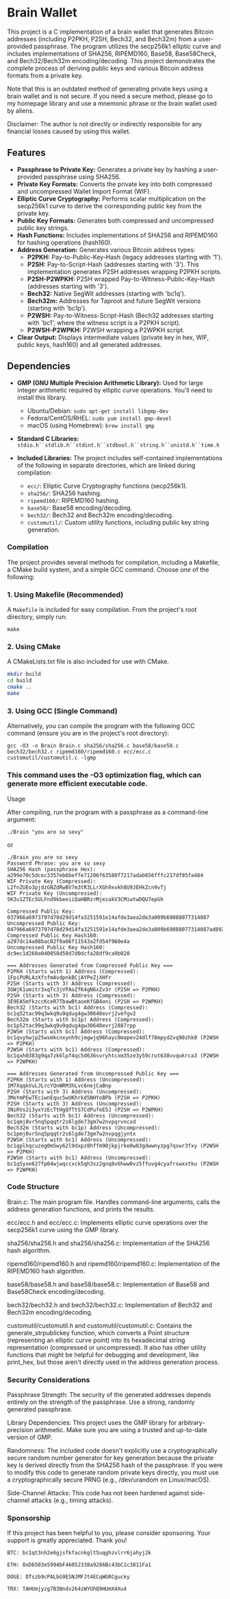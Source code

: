 # Brain Wallet

This project is a C implementation of a brain wallet that generates Bitcoin addresses (including P2PKH, P2SH, Bech32, and Bech32m) from a user-provided passphrase. The program utilizes the secp256k1 elliptic curve and includes implementations of SHA256, RIPEMD160, Base58, Base58Check, and Bech32/Bech32m encoding/decoding.  This project demonstrates the complete process of deriving public keys and various Bitcoin address formats from a private key.

Note that this is an outdated method of generating private keys using a brain wallet and is not secure. If you need a secure method, please go to my homepage library and use a mnemonic phrase or the brain wallet used by aliens.

Disclaimer: The author is not directly or indirectly responsible for any financial losses caused by using this wallet.
## Features

*   **Passphrase to Private Key:** Generates a private key by hashing a user-provided passphrase using SHA256.
*   **Private Key Formats:** Converts the private key into both compressed and uncompressed Wallet Import Format (WIF).
*   **Elliptic Curve Cryptography:** Performs scalar multiplication on the secp256k1 curve to derive the corresponding public key from the private key.
*   **Public Key Formats:** Generates both compressed and uncompressed public key strings.
*   **Hash Functions:** Includes implementations of SHA256 and RIPEMD160 for hashing operations (hash160).
*   **Address Generation:** Generates various Bitcoin address types:
    *   **P2PKH:** Pay-to-Public-Key-Hash (legacy addresses starting with '1').
    *   **P2SH:** Pay-to-Script-Hash (addresses starting with '3'). This implementation generates P2SH addresses wrapping P2PKH scripts.
    *   **P2SH-P2WPKH:** P2SH wrapped Pay-to-Witness-Public-Key-Hash (addresses starting with '3').
    *   **Bech32:** Native SegWit addresses (starting with 'bc1q').
    *   **Bech32m:** Addresses for Taproot and future SegWit versions (starting with 'bc1p').
    *   **P2WSH:** Pay-to-Witness-Script-Hash (Bech32 addresses starting with 'bc1', where the witness script is a P2PKH script).
    *   **P2WSH-P2WPKH:** P2WSH wrapping a P2WPKH script.
*   **Clear Output:** Displays intermediate values (private key in hex, WIF, public keys, hash160) and all generated addresses.

## Dependencies

*   **GMP (GNU Multiple Precision Arithmetic Library):** Used for large integer arithmetic required by elliptic curve operations.  You'll need to install this library.
    *   Ubuntu/Debian:  `sudo apt-get install libgmp-dev`
    *   Fedora/CentOS/RHEL:  `sudo yum install gmp-devel`
    *   macOS (using Homebrew): `brew install gmp`

*   **Standard C Libraries:**  `stdio.h``stdlib.h``stdint.h``stdbool.h``string.h``unistd.h``time.h`

*   **Included Libraries:** The project includes self-contained implementations of the following in separate directories, which are linked during compilation:
    *   `ecc/`: Elliptic Curve Cryptography functions (secp256k1).
    *   `sha256/`: SHA256 hashing.
    *   `ripemd160/`: RIPEMD160 hashing.
    *   `base58/`: Base58 encoding/decoding.
    *   `bech32/`: Bech32 and Bech32m encoding/decoding.
    *   `customutil/`: Custom utility functions, including public key string generation.

### Compilation

The project provides several methods for compilation, including a Makefile, a CMake build system, and a simple GCC command. Choose *one* of the following:

### 1. Using Makefile (Recommended)

A `Makefile` is included for easy compilation.  From the project's root directory, simply run:

```
make

```
### 2. Using CMake

A CMakeLists.txt file is also included for use with CMake.
```bash
mkdir build
cd build
cmake ..
make

```
### 3. Using GCC (Single Command)

Alternatively, you can compile the program with the following GCC command (ensure you are in the project's root directory):
```
gcc -O3 -o Brain Brain.c sha256/sha256.c base58/base58.c bech32/bech32.c ripemd160/ripemd160.c ecc/ecc.c customutil/customutil.c -lgmp
```


### This command uses the -O3 optimization flag, which can generate more efficient executable code.

Usage

After compiling, run the program with a passphrase as a command-line argument:
```
./Brain "you are so sexy"
```
or
```
./Brain you are so sexy
Password Phrase: you are so sexy
SHA256 Hash (passphrase Hex): a299e70c5dcec3357eb6beffe71206f63580f7217adab656fffc217df95fa484
WIF Private Key (Compressed): L2fnZUEo3pjdzGNZdRwBV7m3tR3LLrXGh9xvkh8U9JEHkZcn9vTj
WIF Private Key (Uncompressed): 5K3u1ZTEc5ULFnd9kbeeiiQaHBRzrMjezakV3CMiwtwDQU7epGh

Compressed Public Key: 037966a6973797d78d29d14fa3251591e14afde3aea2de3a009b69088077314087
Uncompressed Public Key: 047966a6973797d78d29d14fa3251591e14afde3aea2de3a009b69088077314087ad89223cc28f9b2d32b4fc4702c709db4cd362a927df399e094fdd726e2b5557
Compressed Public Key Hash160: a297dc14a08bac02f0a06f11543a2fd54f960e4a
Uncompressed Public Key Hash160: dc9ec1d260a040058d50d7d0dcfa28df9ca9b020

=== Addresses Generated from Compressed Public Key ===
P2PKH (Starts with 1) Address (Compressed): 1FpiPURLAzXfsfmAvdpnkBCjAYPeZjXHfr
P2SH (Starts with 3) Address (Compressed): 3GWjK1umitr3xqTc3jVPAoZfK4gN6xZv3r (P2SH => P2PKH)
P2SH (Starts with 3) Address (Compressed): 3E9EA5mfkzccKceR7TbawBtaoeKfGB4oni (P2SH => P2WPKH)
Bech32 (Starts with bc1) Address (Compressed): bc1q52tac99q3wkq9u9qdug4gw30648evrj2vefgv2
Bech32m (Starts with bc1p) Address (Compressed): bc1p52tac99q3wkq9u9qdug4gw30648evrj2887rpp
P2WSH (Starts with bc1) Address (Compressed): bc1qvyhwjp25wsmkcnxynh9cjmgwjq96hayc0mapev24dlf78mpyd2vq90zhk0 (P2WSH => P2PKH)
P2WSH (Starts with bc1) Address (Compressed): bc1qxh0383g9qa7zk6lpf4qc5d636svryhtcxm35ze3y59crut638vvqukrca3 (P2WSH => P2WPKH)

=== Addresses Generated from Uncompressed Public Key ===
P2PKH (Starts with 1) Address (Uncompressed): 1M7XqqkVuLJLrcYQnWRM3hLvc6nejCaBnp
P2SH (Starts with 3) Address (Uncompressed): 3MoYmPEwTEciwnEquc5wUKhrkd5NHYoBPb (P2SH => P2PKH)
P2SH (Starts with 3) Address (Uncompressed): 3NiRVs2i3yxYzEcTtHgQfTtS7CdPufeE5J (P2SH => P2WPKH)
Bech32 (Starts with bc1) Address (Uncompressed): bc1qmj0vr5nq5pqqtr2s6lgde73gm7w2nvpqrvncxd
Bech32m (Starts with bc1p) Address (Uncompressed): bc1pmj0vr5nq5pqqtr2s6lgde73gm7w2nvpqgjyntx
P2WSH (Starts with bc1) Address (Uncompressed): bc1qplhqcuzeg0m5wy62l9dxpz8hffm90jkpjrke0w83gdwwnyzpg7qswr3fxy (P2WSH => P2PKH)
P2WSH (Starts with bc1) Address (Uncompressed): bc1q5yxe627fp04wjwqccxck5qh3sz2gnq8v6hww0vz5ffuvg4cyafrswxxtku (P2WSH => P2WPKH)

```

### Code Structure

Brain.c: The main program file. Handles command-line arguments, calls the address generation functions, and prints the results.

ecc/ecc.h and ecc/ecc.c: Implements elliptic curve operations over the secp256k1 curve using the GMP library.

sha256/sha256.h and sha256/sha256.c: Implementation of the SHA256 hash algorithm.

ripemd160/ripemd160.h and ripemd160/ripemd160.c: Implementation of the RIPEMD160 hash algorithm.

base58/base58.h and base58/base58.c: Implementation of Base58 and Base58Check encoding/decoding.

bech32/bech32.h and bech32/bech32.c: Implementation of Bech32 and Bech32m encoding/decoding.

customutil/customutil.h and customutil/customutil.c: Contains the generate_strpublickey function, which converts a Point structure (representing an elliptic curve point) into its hexadecimal string representation (compressed or uncompressed). It also has other utility functions that might be helpful for debugging and development, like print_hex, but those aren't directly used in the address generation process.

### Security Considerations

Passphrase Strength: The security of the generated addresses depends entirely on the strength of the passphrase. Use a strong, randomly generated passphrase.

Library Dependencies: This project uses the GMP library for arbitrary-precision arithmetic. Make sure you are using a trusted and up-to-date version of GMP.

Randomness: The included code doesn't explicitly use a cryptographically secure random number generator for key generation because the private key is derived directly from the SHA256 hash of the passphrase. If you were to modify this code to generate random private keys directly, you must use a cryptographically secure PRNG (e.g., /dev/urandom on Linux/macOS).

Side-Channel Attacks: This code has not been hardened against side-channel attacks (e.g., timing attacks).

### Sponsorship
If this project has been helpful to you, please consider sponsoring. Your support is greatly appreciated. Thank you!
```
BTC: bc1qt3nh2e6gjsfkfacnkglt5uqghzvlrr6jahyj2k

ETH: 0xD6503e5994bF46052338a9286Bc43bC1c3811Fa1

DOGE: DTszb9cPALbG9ESNJMFJt4ECqWGRCgucky

TRX: TAHUmjyzg7B3Nndv264zWYUhQ9HUmX4Xu4
```
